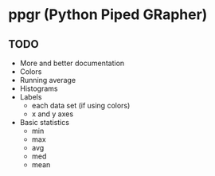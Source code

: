 # ppgr (Python Piped GRapher)

## TODO
* More and better documentation
* Colors
* Running average
* Histograms
* Labels
  * each data set (if using colors)
  * x and y axes
* Basic statistics
  * min
  * max
  * avg
  * med
  * mean
